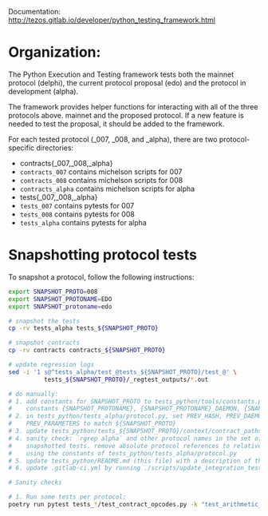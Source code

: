 Documentation: http://tezos.gitlab.io/developer/python_testing_framework.html

# Organization:

The Python Execution and Testing framework tests both the mainnet
protocol (delphi), the current protocol proposal (edo) and the
protocol in development (alpha).

The framework provides helper functions for interacting with all of
the three protocols above.  mainnet and the proposed protocol. If a
new feature is needed to test the proposal, it should be added to the
framework.

For each tested protocol (_007, _008, and _alpha), there are two
protocol-specific directories:
 - contracts{_007,_008,_alpha}
  - `contracts_007` contains michelson scripts for 007
  - `contracts_008` contains michelson scripts for 008
  - `contracts_alpha` contains michelson scripts for alpha
 - tests{_007,_008,_alpha}
  - `tests_007` contains pytests for 007
  - `tests_008` contains pytests for 008
  - `tests_alpha` contains pytests for alpha

# Snapshotting protocol tests

To snapshot a protocol, follow the following instructions:

```bash
export SNAPSHOT_PROTO=008
export SNAPSHOT_PROTONAME=EDO
export SNAPSHOT_protoname=edo

# snapshot the tests
cp -rv tests_alpha tests_${SNAPSHOT_PROTO}

# snapshot contracts
cp -rv contracts contracts_${SNAPSHOT_PROTO}

# update regression logs
sed -i '1 s@^tests_alpha/test_@tests_${SNAPSHOT_PROTO}/test_@' \
          tests_${SNAPSHOT_PROTO}/_regtest_outputs/*.out

# do manually:
# 1. add constants for SNAPSHOT_PROTO to tests_python/tools/constants.py, e.g. add the
#    constants {SNAPSHOT_PROTONAME}, {SNAPSHOT_PROTONAME}_DAEMON, {SNAPSHOT_PROTONAME}_PARAMETERS
# 2. in tests_python/tests_alpha/protocol.py, set PREV_HASH, PREV_DAEMON, and
#    PREV_PARAMETERS to match ${SNAPSHOT_PROTO}
# 3. update tests_python/tests_${SNAPSHOT_PROTO}/context/contract_paths.py
# 4. sanity check: `rgrep alpha` and other protocol names in the set of
#    snapshotted tests. remove absolute protocol references to relative ones
#    using the constants of tests_python/tests_alpha/protocol.py
# 5. update tests_python/README.md (this file) with a description of the new folders.
# 6. update .gitlab-ci.yml by running ./scripts/update_integration_tests.sh

# Sanity checks

# 1. Run some tests per protocol:
poetry run pytest tests_*/test_contract_opcodes.py -k "test_arithmetic_overflow"
```
